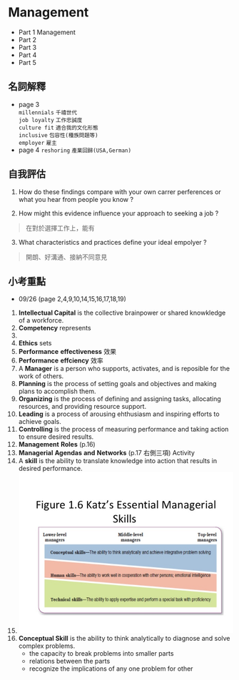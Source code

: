 # Management

+ Part 1 Management
+ Part 2 
+ Part 3
+ Part 4
+ Part 5


## 名詞解釋
+ page 3  
`millennials` `千禧世代`  
`job loyalty` `工作忠誠度`  
`culture fit` `適合我的文化形態`  
`inclusive` `包容性(種族問題等)`  
`employer` `雇主`  
+ page 4
`reshoring` `產業回歸(USA,German)`  


## 自我評估

1. How do these findings compare with your own carrer perferences or what you hear from people you know ?
> 
2. How might this evidence influence your approach to seeking a job ?
> 在對於選擇工作上，能有
3. What characteristics and practices define your ideal empolyer ?
> 開朗、好溝通、接納不同意見

## 小考重點
+ 09/26 (page 2,4,9,10,14,15,16,17,18,19)
1. **Intellectual Capital** is the collective brainpower or shared knowkledge of a workforce.
2. **Competency** represents 
3. 
4. **Ethics** sets 
5. **Performance** **effectiveness** 效果
6. **Performance** **effciency** 效率
7. A **Manager** is a person who supports, activates, and is reposible for the work of others.
8. **Planning** is the process of setting goals and objectives and making plans to accomplish them.
9. **Organizing** is the process of defining and assigning tasks, allocating resources, and providing resource support.
10. **Leading** is a process of arousing ehthusiasm and inspiring efforts to achieve goals.
11. **Controlling** is the process of measuring performance and taking action to ensure desired results.
12. **Management** **Roles** (p.16)
13. **Managerial** **Agendas** **and** **Networks** (p.17 右側三項) Activity
14. A **skill** is the ability to translate knowledge into action that results in desired performance.
15. ![43](https://raw.githubusercontent.com/jason19970210/MarkdownPhotos/master/43.jpg)
16. **Conceptual Skill** is the ability to think analytically to diagnose and solve complex problems.
    + the capacity to break problems into smaller parts
    + relations between the parts
    + recognize the implications of any one problem for other